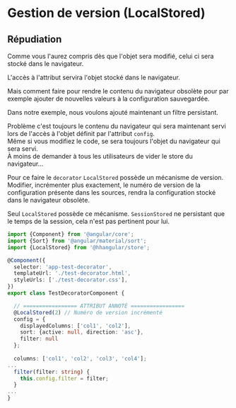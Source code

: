 # Gestion de version (LocalStored)

## Répudiation

Comme vous l'aurez compris dès que l'objet sera modifié, celui ci sera stocké dans le navigateur.

L'accès à l'attribut servira l'objet stocké dans le navigateur.

Mais comment faire pour rendre le contenu du navigateur obsolète pour par exemple ajouter de nouvelles valeurs à la configuration sauvegardée.

Dans notre exemple, nous voulons ajouté maintenant un filtre persistant. 
 
Problème c'est toujours le contenu du navigateur qui sera maintenant servi lors de l'accès à l'objet définit par l'attribut `config`.   
Même si vous modifiez le code, se sera toujours l'objet du navigateur qui sera servi.    
À moins de demander à tous les utilisateurs de vider le store du navigateur...  

Pour ce faire le `decorator` `LocalStored` possède un mécanisme de version. 
Modifier, incrémenter plus exactement, le numéro de version de la configuration présente dans les sources, 
rendra la configuration stocké dans le navigateur obsolète.

Seul `LocalStored` possède ce mécanisme. `SessionStored` ne persistant que le temps de la session, cela n'est pas pertinent pour lui.

```typescript
import {Component} from '@angular/core';
import {Sort} from '@angular/material/sort';
import {LocalStored} from '@hhangular/store';

@Component({
  selector: 'app-test-decorator',
  templateUrl: './test-decorator.html',
  styleUrls: ['./test-decorator.css'],
})
export class TestDecoratorComponent {

  // ================= ATTRIBUT ANNOTÉ =================
  @LocalStored(2) // Numéro de version incrémenté
  config = {
    displayedColumns: ['col1', 'col2'], 
    sort: {active: null, direction: 'asc'}, 
    filter: null
  };
  
  columns: ['col1', 'col2', 'col3', 'col4'];
...
  filter(filter: string) {
    this.config.filter = filter;
  }
...
}
```
